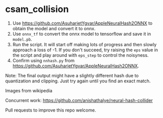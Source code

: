 # csam_collision

1. Use https://github.com/AsuharietYgvar/AppleNeuralHash2ONNX to obtain the model and convert it to onnx.
2. Use `onnx_tf` to convert the onnx model to tensorflow and save it in `model.pb`.
3. Run the script. It will start off making lots of progress and then slowly approach a loss of -1. If you don't succeed, try raising the `eps` value in the script and play around with `eps_step` to control the noisyness.
4. Confirm using `nnhash.py` from https://github.com/AsuharietYgvar/AppleNeuralHash2ONNX.

Note: The final output might have a slightly different hash due to quantization and clipping. Just try again until you find an exact match.

Images from wikipedia

Concurrent work: https://github.com/anishathalye/neural-hash-collider

Pull requests to improve this repo welcome.

